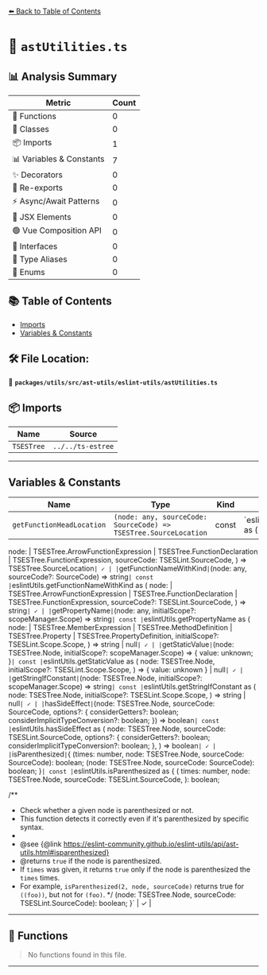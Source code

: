 [⬅️ Back to Table of Contents](../../../../../index.md)

# 📄 `astUtilities.ts`

## 📊 Analysis Summary

| Metric | Count |
|--------|-------|
| 🔧 Functions | 0 |
| 🧱 Classes | 0 |
| 📦 Imports | 1 |
| 📊 Variables & Constants | 7 |
| ✨ Decorators | 0 |
| 🔄 Re-exports | 0 |
| ⚡ Async/Await Patterns | 0 |
| 💠 JSX Elements | 0 |
| 🟢 Vue Composition API | 0 |
| 📐 Interfaces | 0 |
| 📑 Type Aliases | 0 |
| 🎯 Enums | 0 |

## 📚 Table of Contents

- [Imports](#imports)
- [Variables & Constants](#variables-constants)

## 🛠️ File Location:
📂 **`packages/utils/src/ast-utils/eslint-utils/astUtilities.ts`**

## 📦 Imports

| Name | Source |
|------|--------|
| `TSESTree` | `../../ts-estree` |


---

## Variables & Constants

| Name | Type | Kind | Value | Exported |
|------|------|------|-------|----------|
| `getFunctionHeadLocation` | `(node: any, sourceCode: SourceCode) => TSESTree.SourceLocation` | const | `eslintUtils.getFunctionHeadLocation as (
  node:
    | TSESTree.ArrowFunctionExpression
    | TSESTree.FunctionDeclaration
    | TSESTree.FunctionExpression,
  sourceCode: TSESLint.SourceCode,
) => TSESTree.SourceLocation` | ✓ |
| `getFunctionNameWithKind` | `(node: any, sourceCode?: SourceCode) => string` | const | `eslintUtils.getFunctionNameWithKind as (
  node:
    | TSESTree.ArrowFunctionExpression
    | TSESTree.FunctionDeclaration
    | TSESTree.FunctionExpression,
  sourceCode?: TSESLint.SourceCode,
) => string` | ✓ |
| `getPropertyName` | `(node: any, initialScope?: scopeManager.Scope) => string` | const | `eslintUtils.getPropertyName as (
  node:
    | TSESTree.MemberExpression
    | TSESTree.MethodDefinition
    | TSESTree.Property
    | TSESTree.PropertyDefinition,
  initialScope?: TSESLint.Scope.Scope,
) => string | null` | ✓ |
| `getStaticValue` | `(node: TSESTree.Node, initialScope?: scopeManager.Scope) => { value: unknown; }` | const | `eslintUtils.getStaticValue as (
  node: TSESTree.Node,
  initialScope?: TSESLint.Scope.Scope,
) => { value: unknown } | null` | ✓ |
| `getStringIfConstant` | `(node: TSESTree.Node, initialScope?: scopeManager.Scope) => string` | const | `eslintUtils.getStringIfConstant as (
  node: TSESTree.Node,
  initialScope?: TSESLint.Scope.Scope,
) => string | null` | ✓ |
| `hasSideEffect` | `(node: TSESTree.Node, sourceCode: SourceCode, options?: { considerGetters?: boolean; considerImplicitTypeConversion?: boolean; }) => boolean` | const | `eslintUtils.hasSideEffect as (
  node: TSESTree.Node,
  sourceCode: TSESLint.SourceCode,
  options?: {
    considerGetters?: boolean;
    considerImplicitTypeConversion?: boolean;
  },
) => boolean` | ✓ |
| `isParenthesized` | `{ (times: number, node: TSESTree.Node, sourceCode: SourceCode): boolean; (node: TSESTree.Node, sourceCode: SourceCode): boolean; }` | const | `eslintUtils.isParenthesized as {
  (
    times: number,
    node: TSESTree.Node,
    sourceCode: TSESLint.SourceCode,
  ): boolean;

  /**
   * Check whether a given node is parenthesized or not.
   * This function detects it correctly even if it's parenthesized by specific syntax.
   *
   * @see {@link https://eslint-community.github.io/eslint-utils/api/ast-utils.html#isparenthesized}
   * @returns `true` if the node is parenthesized.
   * If `times` was given, it returns `true` only if the node is parenthesized the `times` times.
   * For example, `isParenthesized(2, node, sourceCode)` returns true for `((foo))`, but not for `(foo)`.
   */
  (node: TSESTree.Node, sourceCode: TSESLint.SourceCode): boolean;
}` | ✓ |


---

## 🔧 Functions

> No functions found in this file.


---